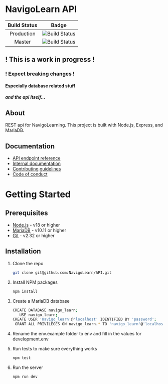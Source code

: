 # NavigoLearn API

| Build Status |                                                  Badge                                                   |
|:------------:|:--------------------------------------------------------------------------------------------------------:|
|  Production  |   ![Build Status](https://github.com/navigolearn/api/actions/workflows/test.yml/badge.svg?branch=prod)   |
|    Master    |  ![Build Status](https://github.com/navigolearn/api/actions/workflows/test.yml/badge.svg?branch=master)  |

## ! This is a work in progress !

### ! Expect breaking changes !

#### Especially database related stuff

##### and the api itself...

## About

REST api for NavigoLearning. This project is built with Node.js, Express, and
MariaDB.

## Documentation

- [API endpoint reference](./docs/api_reference/README.md)
- [Internal documentation](./docs/internal/README.md)
- [Contributing guidelines](./CONTRIBUTING.md)
- [Code of conduct](./CODE_OF_CONDUCT.md)

# Getting Started

## Prerequisites

- [Node.js](https://nodejs.org/en/) - v18 or higher
- [MariaDB](https://mariadb.org/) - v10.11 or higher
- [Git](https://git-scm.com/) - v2.32 or higher

## Installation

1. Clone the repo
   ```sh
   git clone git@github.com:NavigoLearn/API.git
   ```

2. Install NPM packages
   ```sh
   npm install
   ```

3. Create a MariaDB database
    ```sh
    CREATE DATABASE navigo_learn;
       USE navigo_learn;
    CREATE USER 'navigo_learn'@'localhost' IDENTIFIED BY 'password';
     GRANT ALL PRIVILEGES ON navigo_learn.* TO 'navigo_learn'@'localhost';
    ```

4. Rename the env.example folder to env and fill in the values for
   development.env

5. Run tests to make sure everything works
    ```sh
    npm test
   ```

6. Run the server
   ```sh
   npm run dev
   ```